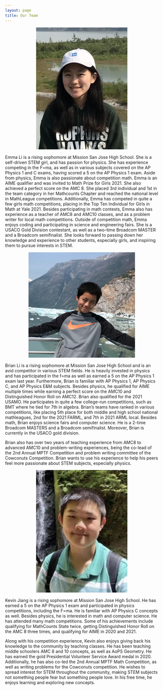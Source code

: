 ```yaml
---
layout: page
title: Our Team
---
```

<p align="center">
  <img src="/assets/img/emma-li.jpeg" class="center" width="300"/>
</p>


Emma Li is a rising sophomore at Mission San Jose High School. She is a self-driven STEM 
girl, and has passion for physics. She has experience competing in the F=ma, as well as in various subjects covered on the AP Physics 1 and C exams, having scored a 5 on the AP Physics 1 exam. Aside from physics,  Emma is also passionate about competition math. Emma is an AIME qualifier and was invited to Math Prize for Girls 2021. She also achieved a perfect score on the AMC 8. She placed 3rd individual and 1st in the team category in her Mathcounts Chapter and reached the national level in MathLeague competitions. Additionally, Emma has competed in quite a few girls math competitions, placing in the Top Ten Individual for Girls in Math at Yale 2021. Besides participating in math contests, Emma also has experience as a teacher of AMC8 and AMC10 classes, and as a problem writer for local math competitions. Outside of competition math, Emma enjoys coding and participating in science and engineering fairs. She is a USACO Gold Division contestant, as well as a two-time Broadcom MASTER and a Broadcom semifinalist. She looks forward to passing down her knowledge and experience to other students, especially girls, and inspiring them to pursue interests in STEM.

<p align="center">
  <img src="/assets/img/Screen Shot 2021-07-27 at 2.10.34 PM.png" class="center" width="350"/>
</p>


Brian Li is a rising sophomore at Mission San Jose High School and is an avid 
competitor in various STEM fields. He is heavily invested in physics and has participated in the f=ma as well as earned a 5 on the AP Physics 1 exam last year. Furthermore, Brian is familiar with AP Physics 1, AP Physics C, and AP Physics E&M subjects. Besides physics, he qualified for AIME multiple times while 
earning a perfect score on the AMC10 and Distinguished Honor Roll on AMC12. 
Brian also qualified for the 2021 USAMO. He participates in quite a few college-run 
competitions, such as BMT where he tied for 7th in algebra. Brian’s teams have ranked 
in various competitions, like placing 5th place for both middle and high school national mathleagues, 2nd for the 2021 FARML, and 7th in 2021 ARML local. Besides math, Brian enjoys science fairs and computer science. He is a 2-time Broadcom MASTERS and a Broadcom semifinalist. Moreover, Brian is currently in the USACO 
gold division.

Brian also has over two years of teaching experience from AMC8 to advanced AMC10 and 
problem-writing experiences, being the co-lead of the 2nd Annual MPTF Competition 
and problem writing committee of the Cowconuts Competition. Brian wants to use his experience to help his peers feel more passionate about STEM subjects, especially physics.

<p align="center">
  <img src="/assets/img/kevin-jiang.jpeg" class="center" width="300"/>
</p>


Kevin Jiang is a rising sophomore at Mission San Jose High School. He has earned a 5
on the AP Physics 1 exam and participated in physics competitions, including the
F=ma. He is familiar with AP Physics C concepts as well. Besides physics, he is
interested in math and computer science. He has attended many math competitions.
Some of his achievements include qualifying for MathCounts State twice, getting
Distinguished Honor Roll on the AMC 8 three times, and qualifying for AIME in 2020
and 2021.

Along with his competition experience, Kevin also enjoys giving back his knowledge
to the community by teaching classes. He has been teaching middle schoolers AMC 8
and 10 concepts, as well as AoPS Geometry. He has earned the gold Presidential
Volunteer Service Award medal in 2020. Additionally, he has also co-led the 2nd
Annual MPTF Math Competition, as well as writing problems for the Cowconuts
competition. He wishes to spread interest for STEM throughout the community,
making STEM subjects not something people fear but something people love. In his
free time, he enjoys learning and exploring new concepts.
